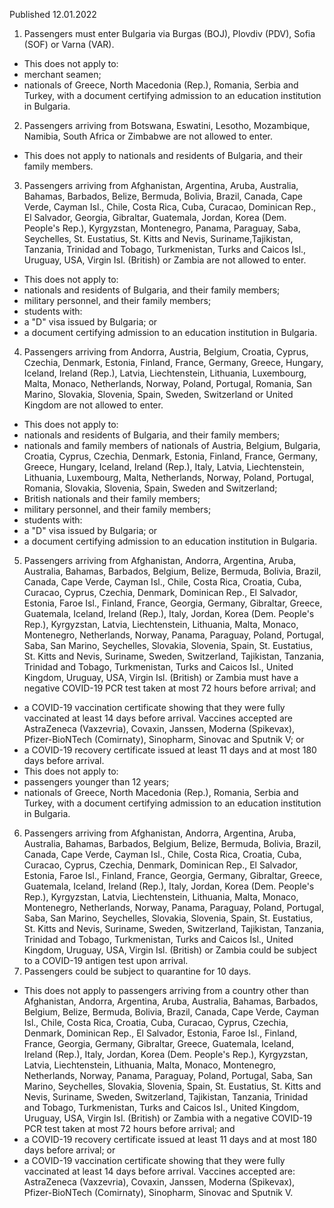 Published 12.01.2022
1. Passengers must enter Bulgaria via Burgas (BOJ), Plovdiv (PDV), Sofia (SOF) or Varna (VAR).
- This does not apply to:
- merchant seamen;
- nationals of Greece, North Macedonia (Rep.), Romania, Serbia and Turkey, with a document certifying admission to an education institution in Bulgaria.
2. Passengers arriving from Botswana, Eswatini, Lesotho, Mozambique, Namibia, South Africa or Zimbabwe are not allowed to enter.
- This does not apply to nationals and residents of Bulgaria, and their family members.
3. Passengers arriving from Afghanistan, Argentina, Aruba, Australia, Bahamas, Barbados, Belize, Bermuda, Bolivia, Brazil, Canada, Cape Verde, Cayman Isl., Chile, Costa Rica, Cuba, Curacao, Dominican Rep., El Salvador, Georgia, Gibraltar, Guatemala, Jordan, Korea (Dem. People's Rep.), Kyrgyzstan, Montenegro, Panama, Paraguay, Saba, Seychelles, St. Eustatius, St. Kitts and Nevis, Suriname,Tajikistan, Tanzania, Trinidad and Tobago, Turkmenistan, Turks and Caicos Isl., Uruguay, USA, Virgin Isl. (British) or Zambia are not allowed to enter.
- This does not apply to:
- nationals and residents of Bulgaria, and their family members;
- military personnel, and their family members;
- students with:
- a "D" visa issued by Bulgaria; or
- a document certifying admission to an education institution in Bulgaria.
4. Passengers arriving from Andorra, Austria, Belgium, Croatia, Cyprus, Czechia, Denmark, Estonia, Finland, France, Germany, Greece, Hungary, Iceland, Ireland (Rep.), Latvia, Liechtenstein, Lithuania, Luxembourg, Malta, Monaco, Netherlands, Norway, Poland, Portugal, Romania, San Marino, Slovakia, Slovenia, Spain, Sweden, Switzerland or United Kingdom are not allowed to enter.
- This does not apply to:
- nationals and residents of Bulgaria, and their family members;
- nationals and family members of nationals of Austria, Belgium, Bulgaria, Croatia, Cyprus, Czechia, Denmark, Estonia, Finland, France, Germany, Greece, Hungary, Iceland, Ireland (Rep.), Italy, Latvia, Liechtenstein, Lithuania, Luxembourg, Malta, Netherlands, Norway, Poland, Portugal, Romania, Slovakia, Slovenia, Spain, Sweden and Switzerland;
- British nationals and their family members;
- military personnel, and their family members;
- students with:
- a "D" visa issued by Bulgaria; or
- a document certifying admission to an education institution in Bulgaria.
5. Passengers arriving from Afghanistan, Andorra, Argentina, Aruba, Australia, Bahamas, Barbados, Belgium, Belize, Bermuda, Bolivia, Brazil, Canada, Cape Verde, Cayman Isl., Chile, Costa Rica, Croatia, Cuba, Curacao, Cyprus, Czechia, Denmark, Dominican Rep., El Salvador, Estonia, Faroe Isl., Finland, France, Georgia, Germany, Gibraltar, Greece, Guatemala, Iceland, Ireland (Rep.), Italy, Jordan, Korea (Dem. People's Rep.), Kyrgyzstan, Latvia, Liechtenstein, Lithuania, Malta, Monaco, Montenegro, Netherlands, Norway, Panama, Paraguay, Poland, Portugal, Saba, San Marino, Seychelles, Slovakia, Slovenia, Spain, St. Eustatius, St. Kitts and Nevis, Suriname, Sweden, Switzerland, Tajikistan, Tanzania, Trinidad and Tobago, Turkmenistan, Turks and Caicos Isl., United Kingdom, Uruguay, USA, Virgin Isl. (British) or Zambia must have a negative COVID-19 PCR test taken at most 72 hours before arrival; and
- a COVID-19 vaccination certificate showing that they were fully vaccinated at least 14 days before arrival. Vaccines accepted are AstraZeneca (Vaxzevria), Covaxin, Janssen, Moderna (Spikevax), Pfizer-BioNTech (Comirnaty), Sinopharm, Sinovac and Sputnik V; or
- a COVID-19 recovery certificate issued at least 11 days and at most 180 days before arrival.
- This does not apply to:
- passengers younger than 12 years;
- nationals of Greece, North Macedonia (Rep.), Romania, Serbia and Turkey, with a document certifying admission to an education institution in Bulgaria.
6. Passengers arriving from Afghanistan, Andorra, Argentina, Aruba, Australia, Bahamas, Barbados, Belgium, Belize, Bermuda, Bolivia, Brazil, Canada, Cape Verde, Cayman Isl., Chile, Costa Rica, Croatia, Cuba, Curacao, Cyprus, Czechia, Denmark, Dominican Rep., El Salvador, Estonia, Faroe Isl., Finland, France, Georgia, Germany, Gibraltar, Greece, Guatemala, Iceland, Ireland (Rep.), Italy, Jordan, Korea (Dem. People's Rep.), Kyrgyzstan, Latvia, Liechtenstein, Lithuania, Malta, Monaco, Montenegro, Netherlands, Norway, Panama, Paraguay, Poland, Portugal, Saba, San Marino, Seychelles, Slovakia, Slovenia, Spain, St. Eustatius, St. Kitts and Nevis, Suriname, Sweden, Switzerland, Tajikistan, Tanzania, Trinidad and Tobago, Turkmenistan, Turks and Caicos Isl., United Kingdom, Uruguay, USA, Virgin Isl. (British) or Zambia could be subject to a COVID-19 antigen test upon arrival.
7. Passengers could be subject to quarantine for 10 days.
- This does not apply to passengers arriving from a country other than Afghanistan, Andorra, Argentina, Aruba, Australia, Bahamas, Barbados, Belgium, Belize, Bermuda, Bolivia, Brazil, Canada, Cape Verde, Cayman Isl., Chile, Costa Rica, Croatia, Cuba, Curacao, Cyprus, Czechia, Denmark, Dominican Rep., El Salvador, Estonia, Faroe Isl., Finland, France, Georgia, Germany, Gibraltar, Greece, Guatemala, Iceland, Ireland (Rep.), Italy, Jordan, Korea (Dem. People's Rep.), Kyrgyzstan, Latvia, Liechtenstein, Lithuania, Malta, Monaco, Montenegro, Netherlands, Norway, Panama, Paraguay, Poland, Portugal, Saba, San Marino, Seychelles, Slovakia, Slovenia, Spain, St. Eustatius, St. Kitts and Nevis, Suriname, Sweden, Switzerland, Tajikistan, Tanzania, Trinidad and Tobago, Turkmenistan, Turks and Caicos Isl., United Kingdom, Uruguay, USA, Virgin Isl. (British) or Zambia with a negative COVID-19 PCR test taken at most 72 hours before arrival; and
- a COVID-19 recovery certificate issued at least 11 days and at most 180 days before arrival; or
- a COVID-19 vaccination certificate showing that they were fully vaccinated at least 14 days before arrival. Vaccines accepted are: AstraZeneca (Vaxzevria), Covaxin, Janssen, Moderna (Spikevax), Pfizer-BioNTech (Comirnaty), Sinopharm, Sinovac and Sputnik V.